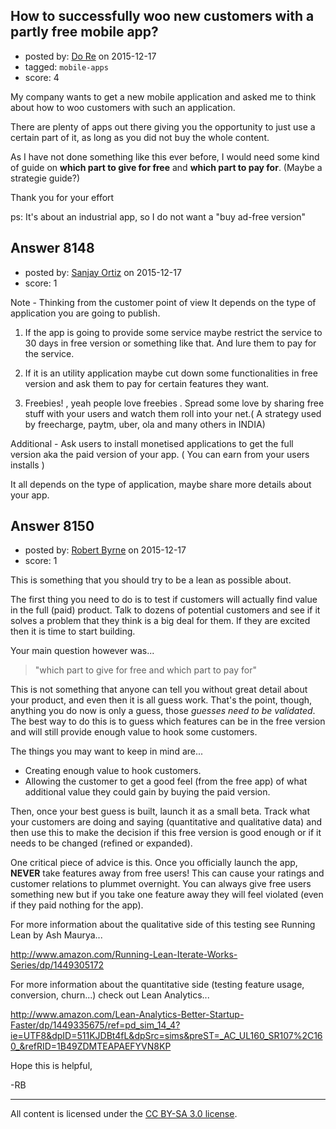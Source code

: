 ## How to successfully woo new customers with a partly free mobile app?

- posted by: [Do Re](https://stackexchange.com/users/4479321/do-re) on 2015-12-17
- tagged: `mobile-apps`
- score: 4



My company wants to get a new mobile application and asked me to think about how to woo customers with such an application.

There are plenty of apps out there giving you the opportunity to just use a certain part of it, as long as you did not buy the whole content.

As I have not done something like this ever before, I would need some kind of guide on **which part to give for free** and **which part to pay for**. (Maybe a strategie guide?)

Thank you for your effort

ps: It's about an industrial app, so I do not want a "buy ad-free version"


## Answer 8148

- posted by: [Sanjay Ortiz](https://stackexchange.com/users/7190264/sanjay-ortiz) on 2015-12-17
- score: 1

Note - Thinking from the customer point of view 
It depends on the type of application you are going to publish.

1. If the app is going to provide some service maybe restrict the service to 30 days in free version  or something like that. And lure them to pay for the service.

2. If it is an utility application maybe cut down some functionalities in free version and ask them to pay for certain features they want.

3. Freebies! , yeah people love freebies . Spread some love by sharing free stuff with your users and watch them roll into your net.( A strategy used by freecharge, paytm, uber, ola and many others in INDIA)

Additional -  Ask users to install monetised applications to get the full version aka the paid version of your app. ( You can earn from your users installs )

It all depends on the type of application, maybe share more details about your app.



## Answer 8150

- posted by: [Robert Byrne](https://stackexchange.com/users/5232876/robert-byrne) on 2015-12-17
- score: 1

This is something that you should try to be a lean as possible about.

The first thing you need to do is to test if customers will actually find value in the full (paid) product. Talk to dozens of potential customers and see if it solves a problem that they think is a big deal for them. If they are excited then it is time to start building.

Your main question however was...

> "which part to give for free and which part to pay for"

This is not something that anyone can tell you without great detail about your product, and even then it is all guess work. That's the point, though, anything you do now is only a guess, those *guesses need to be validated*. The best way to do this is to guess which features can be in the free version and will still provide enough value to hook some customers.

The things you may want to keep in mind are...

* Creating enough value to hook customers.
* Allowing the customer to get a good feel (from the free app) of what additional value they could gain by buying the paid version.

Then, once your best guess is built, launch it as a small beta. Track what your customers are doing and saying (quantitative and qualitative data) and then use this to make the decision if this free version is good enough or if it needs to be changed (refined or expanded).

One critical piece of advice is this. Once you officially launch the app, **NEVER** take features away from free users! This can cause your ratings and customer relations to plummet overnight. You can always give free users something new but if you take one feature away they will feel violated (even if they paid nothing for the app).

For more information about the qualitative side of this testing see Running Lean by Ash Maurya...

http://www.amazon.com/Running-Lean-Iterate-Works-Series/dp/1449305172

For more information about the quantitative side (testing feature usage, conversion, churn...) check out Lean Analytics...

http://www.amazon.com/Lean-Analytics-Better-Startup-Faster/dp/1449335675/ref=pd_sim_14_4?ie=UTF8&dpID=511KJDBt4fL&dpSrc=sims&preST=_AC_UL160_SR107%2C160_&refRID=1B49ZDMTEAPAEFYVN8KP

Hope this is helpful,

-RB



---

All content is licensed under the [CC BY-SA 3.0 license](https://creativecommons.org/licenses/by-sa/3.0/).
